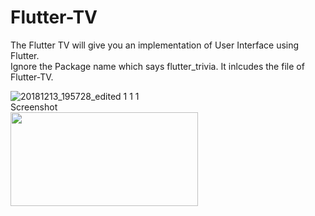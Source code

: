 # Flutter-TV
The Flutter TV will give you an implementation of User Interface using Flutter.
<br>
Ignore the Package name which says flutter_trivia. It inlcudes the file of Flutter-TV.
<br>



![20181213_195728_edited 1 1 1](https://user-images.githubusercontent.com/34301187/49956095-68fe3680-ff2a-11e8-8906-ccb94852e46e.gif)
<br>Screenshot<br>
<img src="![screenshot_20181213-225048](https://user-images.githubusercontent.com/34301187/49956300-e033ca80-ff2a-11e8-898c-2f8e6b2d2a3d.jpg)" width=300 height=150>

